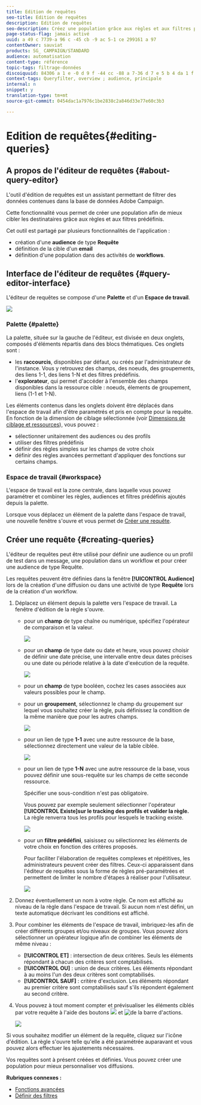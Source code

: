 ```yaml
---
title: Edition de requêtes
seo-title: Edition de requêtes
description: Edition de requêtes
seo-description: Créez une population grâce aux règles et aux filtres prédéfinis.
page-status-flag: jamais activé
uuid: a 49 c 7739-a 96 c -45 cb -9 ac 5-1 ce 299161 a 97
contentOwner: sauviat
products: SG_ CAMPAIGN/STANDARD
audience: automatisation
content-type: référence
topic-tags: filtrage-données
discoiquuid: 84306 a 1 e -0 d 9 f -44 cc -88 a 7-36 d 7 e 5 b 4 da 1 f
context-tags: Queryfilter, overview ; audience, principale
internal: n
snippet: y
translation-type: tm+mt
source-git-commit: 0454dac1a7976c1be2838c2a846d33e77e60c3b3

---
```



# Edition de requêtes{#editing-queries}

## A propos de l'éditeur de requêtes {#about-query-editor}

L'outil d'édition de requêtes est un assistant permettant de filtrer des données contenues dans la base de données Adobe Campaign.

Cette fonctionnalité vous permet de créer une population afin de mieux cibler les destinataires grâce aux règles et aux filtres prédéfinis.

Cet outil est partagé par plusieurs fonctionnalités de l'application :

* création d'une **audience** de type **Requête**
* définition de la cible d'un **email**
* définition d'une population dans des activités de **workflows**.

## Interface de l'éditeur de requêtes {#query-editor-interface}

L'éditeur de requêtes se compose d'une **Palette** et d'un **Espace de travail**.

![](assets/query_editor_overview.png)

### Palette {#palette}

La palette, située sur la gauche de l'éditeur, est divisée en deux onglets, composés d'éléments répartis dans des blocs thématiques. Ces onglets sont :

* les **raccourcis**, disponibles par défaut, ou créés par l'administrateur de l'instance. Vous y retrouvez des champs, des noeuds, des groupements, des liens 1-1, des liens 1-N et des filtres prédéfinis.
* l'**explorateur**, qui permet d'accéder à l'ensemble des champs disponibles dans la ressource cible : noeuds, élements de groupement, liens (1-1 et 1-N).

Les éléments contenus dans les onglets doivent être déplacés dans l'espace de travail afin d'être paramétrés et pris en compte pour la requête. En fonction de la dimension de ciblage sélectionnée (voir [Dimensions de ciblage et ressources](../../automating/using/query.md#targeting-dimensions-and-resources)), vous pouvez :

* sélectionner unitairement des audiences ou des profils
* utiliser des filtres prédéfinis
* définir des règles simples sur les champs de votre choix
* définir des règles avancées permettant d'appliquer des fonctions sur certains champs.

### Espace de travail {#workspace}

L'espace de travail est la zone centrale, dans laquelle vous pouvez paramétrer et combiner les règles, audiences et filtres prédéfinis ajoutés depuis la palette.

Lorsque vous déplacez un élément de la palette dans l'espace de travail, une nouvelle fenêtre s'ouvre et vous permet de [Créer une requête](../../automating/using/editing-queries.md#creating-queries).

## Créer une requête {#creating-queries}

L'éditeur de requêtes peut être utilisé pour définir une audience ou un profil de test dans un message, une population dans un workflow et pour créer une audience de type Requête.

Les requêtes peuvent être définies dans la fenêtre **[!UICONTROL Audience]** lors de la création d'une diffusion ou dans une activité de type **Requête** lors de la création d'un workflow.

1. Déplacez un élément depuis la palette vers l'espace de travail. La fenêtre d'édition de la règle s'ouvre.

   * pour un **champ** de type chaîne ou numérique, spécifiez l'opérateur de comparaison et la valeur.

      ![](assets/query_editor_audience_definition2.png)

   * pour un **champ** de type date ou date et heure, vous pouvez choisir de définir une date précise, une intervalle entre deux dates précises ou une date ou période relative à la date d'exécution de la requête.

      ![](assets/query_editor_date_field.png)

   * pour un **champ** de type booléen, cochez les cases associées aux valeurs possibles pour le champ.
   * pour un **groupement**, sélectionnez le champ du groupement sur lequel vous souhaitez créer la règle, puis définissez la condition de la même manière que pour les autres champs.

      ![](assets/query_editor_audience_definition4.png)

   * pour un lien de type **1-1** avec une autre ressource de la base, sélectionnez directement une valeur de la table ciblée.

      ![](assets/query_editor_audience_definition5.png)

   * pour un lien de type **1-N** avec une autre ressource de la base, vous pouvez définir une sous-requête sur les champs de cette seconde ressource.

      Spécifier une sous-condition n'est pas obligatoire.

      Vous pouvez par exemple seulement sélectionner l'opérateur **[!UICONTROL Existe]sur le tracking des profils et valider la règle.** La règle renverra tous les profils pour lesquels le tracking existe.

      ![](assets/query_editor_audience_definition6.png)

   * pour un **filtre prédéfini**, saisissez ou sélectionnez les éléments de votre choix en fonction des critères proposés.

      Pour faciliter l'élaboration de requêtes complexes et répétitives, les administrateurs peuvent créer des filtres. Ceux-ci apparaissent dans l'éditeur de requêtes sous la forme de règles pré-paramétrées et permettent de limiter le nombre d'étapes à réaliser pour l'utilisateur.

      ![](assets/query-editor_filter_email-audience_filter.png)

1. Donnez éventuellement un nom à votre règle. Ce nom est affiché au niveau de la règle dans l'espace de travail. Si aucun nom n'est défini, un texte automatique décrivant les conditions est affiché.
1. Pour combiner les éléments de l'espace de travail, imbriquez-les afin de créer différents groupes et/ou niveaux de groupes. Vous pouvez alors sélectionner un opérateur logique afin de combiner les éléments de même niveau :

   * **[!UICONTROL ET]** : intersection de deux critères. Seuls les éléments répondant à chacun des critères sont comptabilisés.
   * **[!UICONTROL OU]** : union de deux critères. Les éléments répondant à au moins l'un des deux critères sont comptabilisés.
   * **[!UICONTROL SAUF]** : critère d'exclusion. Les éléments répondant au premier critère sont comptabilisés sauf s'ils répondent également au second critère.

1. Vous pouvez à tout moment compter et prévisualiser les éléments ciblés par votre requête à l'aide des boutons ![](assets/count.png) et ![ de la barre d'actions.](assets/preview.png)

   ![](assets/query_editor_combining_rules.png)

Si vous souhaitez modifier un élément de la requête, cliquez sur l'icône d'édition. La règle s'ouvre telle qu'elle a été paramétrée auparavant et vous pouvez alors effectuer les ajustements nécessaires.

Vos requêtes sont à présent créées et définies. Vous pouvez créer une population pour mieux personnaliser vos diffusions.

**Rubriques connexes :**

* [Fonctions avancées](../../automating/using/advanced-expression-editing.md)
* [Définir des filtres](../../developing/using/configuring-filter-definition.md)

